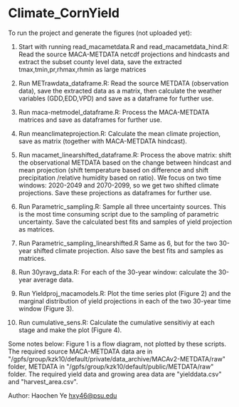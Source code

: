 # Climate_CornYield

To run the project and generate the figures (not uploaded yet):

1. Start with running read_macametdata.R and read_macametdata_hind.R: 
Read the source MACA-METDATA netcdf projections and hindcasts and extract the subset county level data, save the extracted tmax,tmin,pr,rhmax,rhmin as large matrices

2. Run METrawdata_dataframe.R: 
Read the source METDATA (observation data), save the extracted data as a matrix, then calculate the weather variables (GDD,EDD,VPD) and save as a dataframe for further use.

3. Run maca-metmodel_dataframe.R: 
Process the MACA-METDATA matrices and save as dataframes for further use.

4. Run meanclimateprojection.R: 
Calculate the mean climate projection, save as matrix (together with MACA-METDATA hindcast).

5. Run macamet_linearshifted_dataframe.R:
Process the above matrix: shift the observational METDATA based on the change between hindcast and mean projection (shift temperature based on difference and shift precipitation
/relative humidity based on ratio). We focus on two time windows: 2020-2049 and 2070-2099, so we get two shifted climate projections. Save these projections as dataframes for further use.

6. Run Parametric_sampling.R:
Sample all three uncertainty sources. This is the most time consuming script due to the sampling of parametric uncertainty. Save the calculated best fits and samples of yield projection as matrices.

7. Run Parametric_sampling_linearshifted.R
Same as 6, but for the two 30-year shifted climate projection. Also save the best fits and samples as matrices.

8. Run 30yravg_data.R:
For each of the 30-year window: calculate the 30-year average data.

9. Run Yieldproj_macamodels.R:
Plot the time series plot (Figure 2) and the marginal distribution of yield projections in each of the two 30-year time window (Figure 3).

10. Run cumulative_sens.R:
Calculate the cumulative sensitiviy at each stage and make the plot (Figure 4).

Some notes below:
Figure 1 is a flow diagram, not plotted by these scripts.
The required source MACA-METDATA data are in "/gpfs/group/kzk10/default/private/data_archive/MACAv2-METDATA/raw" folder, METDATA in "/gpfs/group/kzk10/default/public/METDATA/raw" folder. The required yield data and growing area data are "yielddata.csv" and "harvest_area.csv".

Author: 
Haochen Ye
hxy46@psu.edu
